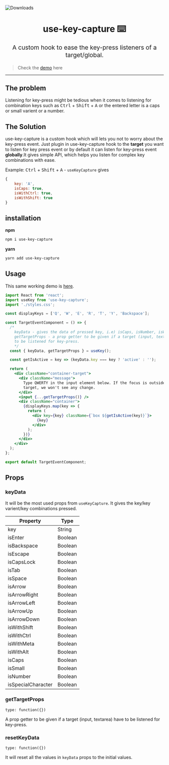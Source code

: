 ![Downloads](https://img.shields.io/bundlephobia/minzip/use-key-capture?style=plastic)

<h1 align="center">
use-key-capture ⌨️
</h1>




<p align="center" style="font-size: 1.2rem;">A custom hook to ease the key-press listeners of a target/global.</p>

> Check the
> [demo](https://use-key-capture.netlify.app/)
> here

<hr />

## The problem

Listening for key-press might be tedious when it comes to listening for combination keys such as <kbd>Ctrl</kbd> + <kbd>Shift</kbd> + <kbd>A</kbd> or the entered letter is a caps or small varient or a number.

## The Solution

use-key-capture is a custom hook which will lets you not to worry about the key-press event. Just plugin in use-key-capture hook to the **target** you want to listen for key press event or by default it can listen for key-press event **globally**.It gives simple API, which helps you listen for complex key combinations with ease.

Example: <kbd>Ctrl</kbd> + <kbd>Shift</kbd> + <kbd>A</kbd> - `useKeyCapture` gives

```js
{
    key: 'A',
    isCaps: true,
    isWithCtrl: true,
    isWithShift: true
}
```

## installation

**npm**

```bash
npm i use-key-capture
```

**yarn**

```bash
yarn add use-key-capture
```

## Usage

This same working demo is [here](https://use-key-capture.netlify.com/demo).

```jsx
import React from 'react';
import useKey from 'use-key-capture';
import './styles.css';

const displayKeys = ['Q', 'W', 'E', 'R', 'T', 'Y', 'Backspace'];

const TargetEventComponent = () => {
  /* 
    keyData - gives the data of pressed key, i.e) isCaps, isNumber, isWithShift. 
    getTargetProps - a prop getter to be given if a target (input, textarea) have 
    to be listened for key-press.
    */
  const { keyData, getTargetProps } = useKey();

  const getIsActive = key => (keyData.key === key ? 'active' : '');

  return (
    <div className="container-target">
      <div className="message">
        Type QWERTY in the input element below. If the focus is outside the
        target, we won't see any change.
      </div>
      <input {...getTargetProps()} />
      <div className="container">
        {displayKeys.map(key => {
          return (
            <div key={key} className={`box ${getIsActive(key)}`}>
              {key}
            </div>
          );
        })}
      </div>
    </div>
  );
};

export default TargetEventComponent;
```

## Props

### keyData

It will be the most used props from `useKeyCapture`. It gives the key/key varient/key combinations pressed.

| Property           | Type    |
| ------------------ | ------- |
| key                | String  |
| isEnter            | Boolean |
| isBackspace        | Boolean |
| isEscape           | Boolean |
| isCapsLock         | Boolean |
| isTab              | Boolean |
| isSpace            | Boolean |
| isArrow            | Boolean |
| isArrowRight       | Boolean |
| isArrowLeft        | Boolean |
| isArrowUp          | Boolean |
| isArrowDown        | Boolean |
| isWithShift        | Boolean |
| isWithCtrl         | Boolean |
| isWithMeta         | Boolean |
| isWithAlt          | Boolean |
| isCaps             | Boolean |
| isSmall            | Boolean |
| isNumber           | Boolean |
| isSpecialCharacter | Boolean |

### getTargetProps

`type: function({})`

A prop getter to be given if a target (input, textarea) have to be listened for key-press.

### resetKeyData

`type: function({})`

It will reset all the values in `keyData` props to the initial values.

